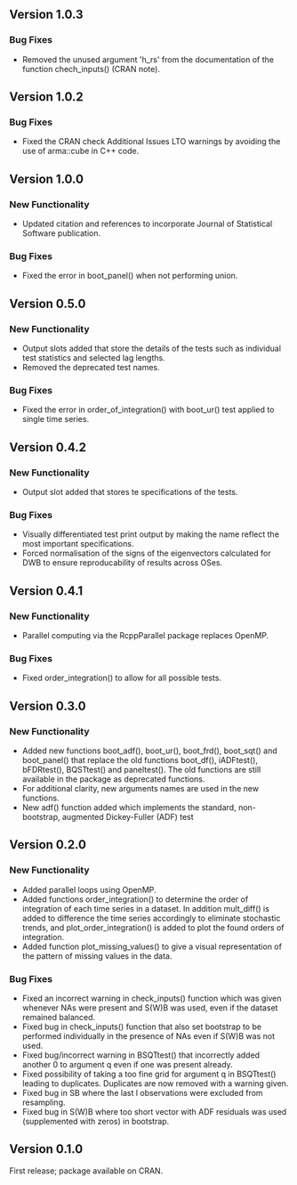 ## Version 1.0.3

### Bug Fixes
* Removed the unused argument 'h_rs' from the documentation of the function chech_inputs() (CRAN note).

## Version 1.0.2

### Bug Fixes
* Fixed the CRAN check Additional Issues LTO warnings by avoiding the use of arma::cube in C++ code.

## Version 1.0.0

### New Functionality
* Updated citation and references to incorporate Journal of Statistical Software publication.

### Bug Fixes
* Fixed the error in boot_panel() when not performing union.

## Version 0.5.0

### New Functionality
* Output slots added that store the details of the tests such as individual test 
statistics and selected lag lengths.
* Removed the deprecated test names.

### Bug Fixes
* Fixed the error in order_of_integration() with boot_ur() test applied to single time series.

## Version 0.4.2

### New Functionality
* Output slot added that stores te specifications of the tests.

### Bug Fixes
* Visually differentiated test print output by making the name reflect the most 
important specifications.
* Forced normalisation of the signs of the eigenvectors calculated for DWB to
ensure reproducability of results across OSes.

## Version 0.4.1

### New Functionality
* Parallel computing via the RcppParallel package replaces OpenMP.

### Bug Fixes
* Fixed order_integration() to allow for all possible tests.

## Version 0.3.0

### New Functionality
* Added new functions  boot_adf(), boot_ur(), boot_frd(), boot_sqt() and 
boot_panel() that replace the old functions boot_df(),  iADFtest(), bFDRtest(),
BQSTtest() and paneltest(). The old functions are still available in the package
as deprecated functions.
* For additional clarity, new arguments names are used in the new functions.
* New adf() function added which implements the standard, non-bootstrap, augmented Dickey-Fuller (ADF) test 


## Version 0.2.0

### New Functionality
* Added parallel loops using OpenMP.
* Added functions order_integration() to determine the order of integration of 
each time series in a dataset. In addition mult_diff() is added to difference
the time series accordingly to eliminate stochastic trends, and 
plot_order_integration() is added to plot the found orders of integration.
* Added function plot_missing_values() to give a visual representation of the
pattern of missing values in the data.

### Bug Fixes
* Fixed an incorrect warning in check_inputs() function which was given
whenever NAs were present and S(W)B was used, even if the dataset remained
balanced.
* Fixed bug in check_inputs() function that also set bootstrap to be
performed individually in the presence of NAs even if S(W)B was not used.
* Fixed bug/incorrect warning in BSQTtest() that incorrectly added another 0
to argument q even if one was present already.
* Fixed possibility of taking a too fine grid for argument q in BSQTtest()
leading to duplicates. Duplicates are now removed with a warning given.
* Fixed bug in SB where the last l observations were excluded from resampling.
* Fixed bug in S(W)B where too short vector with ADF residuals was used 
(supplemented with zeros) in bootstrap.

## Version 0.1.0
First release; package available on CRAN.
